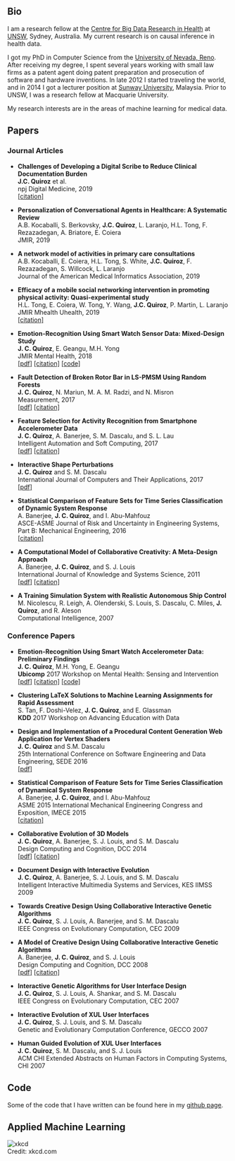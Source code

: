 ## Bio

I am a research fellow at the [Centre for Big Data Research in Health](https://cbdrh.med.unsw.edu.au/) at [UNSW](https://www.unsw.edu.au/), Sydney, Australia.
My current research is on causal inference in health data.

I got my PhD in Computer Science from the [University of Nevada, Reno](https://www.unr.edu/). After receiving my degree, I spent several years working with small law firms as a patent agent doing patent preparation and prosecution of software and hardware inventions. In late 2012 I started traveling the world, and in 2014 I got a lecturer position at [Sunway University](https://university.sunway.edu.my/), Malaysia. Prior to UNSW, I was a research fellow at Macquarie University. 

My research interests are in the areas of machine learning for medical data. 

## Papers

### Journal Articles
- **Challenges of Developing a Digital Scribe to Reduce Clinical Documentation Burden**   
**J.C. Quiroz** et al.  
npj Digital Medicine, 2019   
[\[citation\]](https://doi.org/10.1038/s41746-019-0190-1)


- **Personalization of Conversational Agents in Healthcare: A Systematic Review**  
A.B. Kocaballi, S. Berkovsky, **J.C. Quiroz**, L. Laranjo, H.L. Tong, F. Rezazadegan, A. Briatore, E. Coiera  
JMIR, 2019  


- **A network model of activities in primary care consultations**  
A.B. Kocaballi, E. Coiera, H.L. Tong, S. White, **J.C. Quiroz**, F. Rezazadegan, S. Willcock, L. Laranjo  
Journal of the American Medical Informatics Association, 2019  


- **Efficacy of a mobile social networking intervention in promoting physical activity: Quasi-experimental study**  
H.L. Tong, E. Coiera, W. Tong, Y. Wang, **J.C. Quiroz**, P. Martin, L. Laranjo  
JMIR Mhealth Uhealth, 2019  
[\[citation\]](https://doi.org/10.2196/12181)


- **Emotion-Recognition Using Smart Watch Sensor Data: Mixed-Design Study**  
**J. C. Quiroz**, E. Geangu, M.H. Yong  
JMIR Mental Health, 2018  
[\[pdf\]](https://mental.jmir.org/2018/3/e10153/pdf)
[\[citation\]](http://doi.org/10.2196/10153)
[\[code\]](https://github.com/juancq/emotion-recognition-smartwatch)


- **Fault Detection of Broken Rotor Bar in LS-PMSM Using Random Forests**  
**J. C. Quiroz**, N. Mariun, M. A. M. Radzi, and N. Misron  
Measurement, 2017  
[\[pdf\]](https://arxiv.org/pdf/1711.02510)
[\[citation\]](https://doi.org/10.1016/j.measurement.2017.11.004)


- **Feature Selection for Activity Recognition from Smartphone Accelerometer Data**  
**J. C. Quiroz**, A. Banerjee, S. M. Dascalu, and S. L. Lau  
Intelligent Automation and Soft Computing, 2017  
[\[pdf\]](https://juancq.github.io/assets/features_accelerometer.pdf)
[\[citation\]](http://www.tandfonline.com/doi/abs/10.1080/10798587.2017.1342400)

- **Interactive Shape Perturbations**  
**J. C. Quiroz** and S. M. Dascalu  
International Journal of Computers and Their Applications, 2017  
[\[pdf\]](https://arxiv.org/pdf/1706.04077.pdf)

- **Statistical Comparison of Feature Sets for Time Series Classification of Dynamic System Response**  
A. Banerjee, **J. C. Quiroz**, and I. Abu-Mahfouz  
ASCE-ASME Journal of Risk and Uncertainty in Engineering Systems, Part B: Mechanical Engineering, 2016  
[\[citation\]](http://risk.asmedigitalcollection.asme.org/article.aspx?articleid=2522536)

- **A Computational Model of Collaborative Creativity: A Meta-Design Approach**  
A. Banerjee, **J. C. Quiroz**, and S. J. Louis  
International Journal of Knowledge and Systems Science, 2011  
[\[pdf\]](https://juancq.github.io/assets/ijkss_creativity.pdf)
[\[citation\]](https://doi.org/10.4018/jkss.2011040105)


- **A Training Simulation System with Realistic Autonomous Ship Control**  
M. Nicolescu, R. Leigh, A. Olenderski, S. Louis, S. Dascalu, C. Miles, **J. Quiroz**, and R. Aleson  
Computational Intelligence, 2007

### Conference Papers
- **Emotion-Recognition Using Smart Watch Accelerometer Data: Preliminary Findings**  
**J. C. Quiroz**, M.H. Yong, E. Geangu  
**Ubicomp** 2017 Workshop on Mental Health: Sensing and Intervention  
[\[pdf\]](https://arxiv.org/pdf/1709.09148.pdf) 
[\[citation\]](http://dl.acm.org/citation.cfm?id=3125614)
[\[code\]](https://github.com/juancq/emotion-recognition-smartwatch)

- **Clustering LaTeX Solutions to Machine Learning Assignments for Rapid Assessment**  
S. Tan, F. Doshi-Velez, **J. C. Quiroz**, and E. Glassman  
**KDD** 2017 Workshop on Advancing Education with Data

- **Design and Implementation of a Procedural Content Generation Web Application for Vertex Shaders**  
**J. C. Quiroz** and S.M. Dascalu  
25th International Conference on Software Engineering and Data Engineering, SEDE 2016  
[\[pdf\]](https://arxiv.org/pdf/1608.05231)

- **Statistical Comparison of Feature Sets for Time Series Classification of Dynamical System Response**  
A. Banerjee, **J. C. Quiroz**, and I. Abu-Mahfouz  
ASME 2015 International Mechanical Engineering Congress and Exposition, IMECE 2015  
[\[citation\]](http://proceedings.asmedigitalcollection.asme.org/proceeding.aspx?articleid=2500683)

- **Collaborative Evolution of 3D Models**  
**J. C. Quiroz**, A. Banerjee, S. J. Louis, and S. M. Dascalu  
Design Computing and Cognition, DCC 2014  
[\[pdf\]](https://juancq.github.io/assets/dcc_3d_modeling.pdf)
[\[citation\]](https://doi.org/10.1007/978-3-319-14956-1_28)


- **Document Design with Interactive Evolution**  
**J. C. Quiroz**, A. Banerjee, S. J. Louis, and S. M. Dascalu  
Intelligent Interactive Multimedia Systems and Services, KES IIMSS 2009

- **Towards Creative Design Using Collaborative Interactive Genetic Algorithms**  
**J. C. Quiroz**, S. J. Louis, A. Banerjee, and S. M. Dascalu  
IEEE Congress on Evolutionary Computation, CEC 2009  

- **A Model of Creative Design Using Collaborative Interactive Genetic Algorithms**  
A. Banerjee, **J. C. Quiroz**, and S. J. Louis  
Design Computing and Cognition, DCC 2008   
[\[pdf\]](https://juancq.github.io/assets/ciga.pdf)
[\[citation\]](https://doi.org/10.1007/978-1-4020-8728-8_21)

- **Interactive Genetic Algorithms for User Interface Design**  
**J. C. Quiroz**, S. J. Louis, A. Shankar, and S. M. Dascalu  
IEEE Congress on Evolutionary Computation, CEC 2007

-  **Interactive Evolution of XUL User Interfaces**  
**J. C. Quiroz**, S. J. Louis, and S. M. Dascalu  
Genetic and Evolutionary Computation Conference, GECCO 2007

-  **Human Guided Evolution of XUL User Interfaces**  
**J. C. Quiroz**, S. M. Dascalu, and S. J. Louis  
ACM CHI Extended Abstracts on Human Factors in Computing Systems, CHI 2007

## Code
Some of the code that I have written can be found here in my [github page](https://github.com/juancq/).

## Applied Machine Learning
![xkcd](https://imgs.xkcd.com/comics/machine_learning.png "xkcd")  
Credit: xkcd.com



